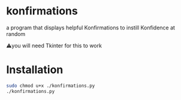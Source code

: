 # konfirmations
a program that displays helpful Konfirmations to instill Konfidence at random

⚠️you will need Tkinter for this to work

# Installation

```bash
sudo chmod u+x ./konfirmations.py
./konfirmations.py
```
